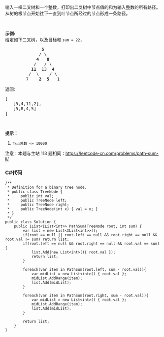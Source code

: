 <p>输入一棵二叉树和一个整数，打印出二叉树中节点值的和为输入整数的所有路径。从树的根节点开始往下一直到叶节点所经过的节点形成一条路径。</p>

<p>&nbsp;</p>

<p><strong>示例:</strong><br>
给定如下二叉树，以及目标和&nbsp;<code>sum = 22</code>，</p>

<pre>              <strong>5</strong>
             / \
            <strong>4</strong>   <strong>8</strong>
           /   / \
          <strong>11</strong>  13  <strong>4</strong>
         /  \    / \
        7    <strong>2</strong>  <strong>5</strong>   1
</pre>

<p>返回:</p>

<pre>[
   [5,4,11,2],
   [5,8,4,5]
]
</pre>

<p>&nbsp;</p>

<p><strong>提示：</strong></p>

<ol>
	<li><code>节点总数 &lt;= 10000</code></li>
</ol>

<p>注意：本题与主站 113&nbsp;题相同：<a href="https://leetcode-cn.com/problems/path-sum-ii/">https://leetcode-cn.com/problems/path-sum-ii/</a></p>

### C#代码

```
/**
 * Definition for a binary tree node.
 * public class TreeNode {
 *     public int val;
 *     public TreeNode left;
 *     public TreeNode right;
 *     public TreeNode(int x) { val = x; }
 * }
 */
public class Solution {
    public IList<IList<int>> PathSum(TreeNode root, int sum) {
        var list = new List<IList<int>>();
        if(root == null || root.left == null && root.right == null && root.val != sum) return list;
        if(root.left == null && root.right == null && root.val == sum) {
            list.Add(new List<int>(){ root.val });
            return list;
        }

        foreach(var item in PathSum(root.left, sum - root.val)){
            var midList = new List<int>() { root.val };
            midList.AddRange(item);
            list.Add(midList);
        }  

        foreach(var item in PathSum(root.right, sum - root.val)){
            var midList = new List<int>() { root.val };
            midList.AddRange(item);
            list.Add(midList);
        }     
        
        return list;
    }
}
```